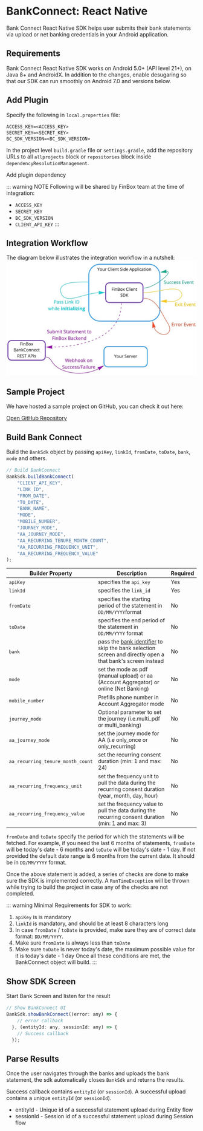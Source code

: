 # BankConnect: React Native

Bank Connect React Native SDK helps user submits their bank statements via upload or net banking credentials in your Android application.

## Requirements

Bank Connect React Native SDK works on Android 5.0+ (API level 21+), on Java 8+ and AndroidX. In addition to the changes, enable desugaring so that our SDK can run smoothly on Android 7.0 and versions below.

<CodeSwitcher :languages="{kotlin:'Kotlin',groovy:'Groovy'}">
<template v-slot:kotlin>

```kotlin
android {
    ...
    defaultConfig {
        ...
        // Minimum 5.0+ devices
        minSdk 21
        ...
    }
    ...
    compileOptions {
        // Flag to enable support for the new language APIs
        coreLibraryDesugaringEnabled = true
        // Sets Java compatibility to Java 8
        sourceCompatibility = JavaVersion.VERSION_1_8
        targetCompatibility = JavaVersion.VERSION_1_8
    }
    // For Kotlin projects
    kotlinOptions {
        jvmTarget = "1.8"
    }
}

dependencies {
    coreLibraryDesugaring("com.android.tools:desugar_jdk_libs:1.1.5")
}
```

</template>
<template v-slot:groovy>

```groovy
android {
    ...
    defaultConfig {
        ...
        // Minimum 5.0+ devices
        minSdkVersion 21
        ...
    }
    ...
    compileOptions {
        // Flag to enable support for the new language APIs
        coreLibraryDesugaringEnabled true
        // Sets Java compatibility to Java 8
        sourceCompatibility JavaVersion.VERSION_1_8
        targetCompatibility JavaVersion.VERSION_1_8
    }
    // For Kotlin projects
    kotlinOptions {
        jvmTarget = "1.8"
    }
}

dependencies {
    coreLibraryDesugaring 'com.android.tools:desugar_jdk_libs:1.1.5'
}
```

</template>
</CodeSwitcher>

## Add Plugin

Specify the following in `local.properties` file:

```properties
ACCESS_KEY=<ACCESS_KEY>
SECRET_KEY=<SECRET_KEY>
BC_SDK_VERSION=<BC_SDK_VERSION>
```

In the project level `build.gradle` file or `settings.gradle`, add the repository URLs to all `allprojects` block or `repositories` block inside `dependencyResolutionManagement`.

<CodeSwitcher :languages="{kotlin:'Kotlin',groovy:'Groovy'}">
<template v-slot:kotlin>

```kotlin
maven {
    setUrl("s3://risk-manager-android-sdk/artifacts")
    credentials(AwsCredentials::class) {
        accessKey = <ACCESS_KEY>
        secretKey = <SECRET_KEY>
    }
    content {
        includeGroup("in.finbox.bankconnect")
    }
}
```

</template>
<template v-slot:groovy>

```groovy
maven {
    url "s3://risk-manager-android-sdk/artifacts"
    credentials(AwsCredentials) {
        accessKey = <ACCESS_KEY>
        secretKey = <SECRET_KEY>
    }
    content {
        includeGroup("in.finbox.bankconnect")
    }
}
```

</template>
</CodeSwitcher>

Add plugin dependency

<CodeSwitcher :languages="{npm:'NPM',yarn:'Yarn'}">
<template v-slot:yarn>

```sh
yarn add react-native-risk-sdk
```

</template>
<template v-slot:npm>

```sh
npm install --save react-native-risk-sdk
```

</template>
</CodeSwitcher>

::: warning NOTE
Following will be shared by FinBox team at the time of integration:

- `ACCESS_KEY`
- `SECRET_KEY`
- `BC_SDK_VERSION`
- `CLIENT_API_KEY`
:::

## Integration Workflow

The diagram below illustrates the integration workflow in a nutshell:
<img src="/client_sdk.jpg" alt="Client SDK Workflow" />

## Sample Project

We have hosted a sample project on GitHub, you can check it out here:
<div class="button_holder">
<a class="download_button" target="_blank" href="https://github.com/finbox-in/bank-connect-sample-react-native">Open GitHub Repository</a>
</div>

## Build Bank Connect

Build the `BankSdk` object by passing `apiKey`, `linkId`, `fromDate`, `toDate`, `bank`, `mode` and others.

```javascript
// Build BankConnect
BankSdk.buildBankConnect(
    "CLIENT_API_KEY",
    "LINK_ID",
    "FROM_DATE",
    "TO_DATE",
    "BANK_NAME",
    "MODE",
    "MOBILE_NUMBER",
    "JOURNEY_MODE",
    "AA_JOURNEY_MODE",
    "AA_RECURRING_TENURE_MONTH_COUNT",
    "AA_RECURRING_FREQUENCY_UNIT",
    "AA_RECURRING_FREQUENCY_VALUE"
);
```

| Builder Property | Description | Required |
| - | - | - |
| `apiKey` | specifies the `api_key` | Yes |
| `linkId` | specifies the `link_id` | Yes |
| `fromDate` | specifies the starting period of the statement in `DD/MM/YYYY`format | No |
| `toDate` | specifies the end period of the statement in `DD/MM/YYYY` format | No |
| `bank` | pass the [bank identifier](/bank-connect/appendix.html#bank-identifiers) to skip the bank selection screen and directly open a that bank's screen instead | No |
| `mode` | set the mode as pdf (manual upload) or aa (Account Aggregator) or online (Net Banking) | No |
| `mobile_number` | Prefills phone number in Account Aggregator mode | No |
| `journey_mode` | Optional parameter to set the journey (i.e.multi_pdf or multi_banking) | No |
| `aa_journey_mode` | set the journey mode for AA (i.e only_once or only_recurring) | No |
| `aa_recurring_tenure_month_count` | set the recurring consent duration (min: 1 and max: 24) | No |
| `aa_recurring_frequency_unit` | set the frequency unit to pull the data during the recurring consent duration (year, month, day, hour) | No |
| `aa_recurring_frequency_value` | set the frequency value to pull the data during the recurring consent duration (min: 1 and max: 3) | No |

`fromDate` and `toDate` specify the period for which the statements will be fetched. For example, if you need the last 6 months of statements, `fromDate` will be today's date - 6 months and `toDate` will be today's date - 1 day. If not provided the default date range is 6 months from the current date. It should be in `DD/MM/YYYY` format.

Once the above statement is added, a series of checks are done to make sure the SDK is implemented correctly. A `RunTimeException` will be thrown while trying to build the project in case any of the checks are not completed.

::: warning Minimal Requirements for SDK to work:

1. `apiKey` is is mandatory
2. `linkId` is mandatory, and should be at least 8 characters long
3. In case `fromDate` / `toDate` is provided, make sure they are of correct date format: `DD/MM/YYYY`.
4. Make sure `fromDate` is always less than `toDate`
5. Make sure `toDate` is never today's date, the maximum possible value for it is today's date - 1 day
Once all these conditions are met, the BankConnect object will build.
:::

## Show SDK Screen

Start Bank Screen and listen for the result

```javascript
// Show BankConnect UI
BankSdk.showBankConnect((error: any) => {
    // error callback
  }, (entityId: any, sessionId: any) => {
    // Success callback
  });
```

## Parse Results

Once the user navigates through the banks and uploads the bank statement, the sdk automatically closes `BankSdk` and returns the results.

Success callback contains `entityId` (or `sessionId`). A successful upload contains a unique `entityId` (or `sessionId`).

- entityId - Unique id of a successful statement upload during Entity flow
- sessionId - Session id of a successful statement upload during Session flow
